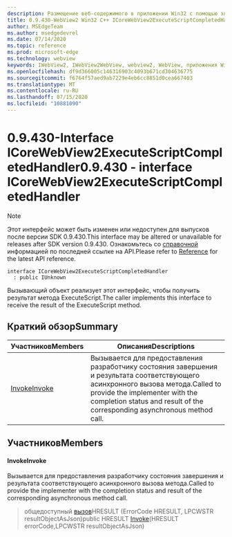 ```yaml
---
description: Размещение веб-содержимого в приложении Win32 с помощью элемента управления Microsoft Edge WebView2
title: 0.9.430-WebView2 Win32 C++ ICoreWebView2ExecuteScriptCompletedHandler
author: MSEdgeTeam
ms.author: msedgedevrel
ms.date: 07/14/2020
ms.topic: reference
ms.prod: microsoft-edge
ms.technology: webview
keywords: IWebView2, IWebView2WebView, webview2, WebView, приложения Win32, Win32, EDGE, ICoreWebView2, ICoreWebView2Host, элемент управления "веб-браузер", HTML Edge
ms.openlocfilehash: df9d366005c146316903c4093b671cd304636775
ms.sourcegitcommit: f6764f57aed9ab7229e4eb6cc8851d0cea667403
ms.translationtype: MT
ms.contentlocale: ru-RU
ms.lasthandoff: 07/15/2020
ms.locfileid: "10881090"
---
```

# <span data-ttu-id="4e726-104">0.9.430-Interface ICoreWebView2ExecuteScriptCompletedHandler</span><span class="sxs-lookup"><span data-stu-id="4e726-104">0.9.430 - interface ICoreWebView2ExecuteScriptCompletedHandler</span></span> 

> [!NOTE]
> <span data-ttu-id="4e726-105">Этот интерфейс может быть изменен или недоступен для выпусков после версии SDK 0.9.430.</span><span class="sxs-lookup"><span data-stu-id="4e726-105">This interface may be altered or unavailable for releases after SDK version 0.9.430.</span></span> <span data-ttu-id="4e726-106">Ознакомьтесь со [справочной](../../../webview2-api-reference.md) информацией по последней ссылке на API.</span><span class="sxs-lookup"><span data-stu-id="4e726-106">Please refer to [Reference](../../../webview2-api-reference.md) for the latest API reference.</span></span>

```
interface ICoreWebView2ExecuteScriptCompletedHandler
  : public IUnknown
```

<span data-ttu-id="4e726-107">Вызывающий объект реализует этот интерфейс, чтобы получить результат метода ExecuteScript.</span><span class="sxs-lookup"><span data-stu-id="4e726-107">The caller implements this interface to receive the result of the ExecuteScript method.</span></span>

## <span data-ttu-id="4e726-108">Краткий обзор</span><span class="sxs-lookup"><span data-stu-id="4e726-108">Summary</span></span>

 <span data-ttu-id="4e726-109">Участников</span><span class="sxs-lookup"><span data-stu-id="4e726-109">Members</span></span>                        | <span data-ttu-id="4e726-110">Описания</span><span class="sxs-lookup"><span data-stu-id="4e726-110">Descriptions</span></span>
--------------------------------|---------------------------------------------
[<span data-ttu-id="4e726-111">Invoke</span><span class="sxs-lookup"><span data-stu-id="4e726-111">Invoke</span></span>](#invoke) | <span data-ttu-id="4e726-112">Вызывается для предоставления разработчику состояния завершения и результата соответствующего асинхронного вызова метода.</span><span class="sxs-lookup"><span data-stu-id="4e726-112">Called to provide the implementer with the completion status and result of the corresponding asynchronous method call.</span></span>

## <span data-ttu-id="4e726-113">Участников</span><span class="sxs-lookup"><span data-stu-id="4e726-113">Members</span></span>

#### <span data-ttu-id="4e726-114">Invoke</span><span class="sxs-lookup"><span data-stu-id="4e726-114">Invoke</span></span> 

<span data-ttu-id="4e726-115">Вызывается для предоставления разработчику состояния завершения и результата соответствующего асинхронного вызова метода.</span><span class="sxs-lookup"><span data-stu-id="4e726-115">Called to provide the implementer with the completion status and result of the corresponding asynchronous method call.</span></span>

> <span data-ttu-id="4e726-116">общедоступный [вызов](#invoke)HRESULT (ErrorCode HRESULT, LPCWSTR resultObjectAsJson)</span><span class="sxs-lookup"><span data-stu-id="4e726-116">public HRESULT [Invoke](#invoke)(HRESULT errorCode,LPCWSTR resultObjectAsJson)</span></span>

